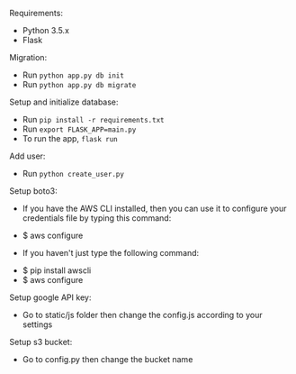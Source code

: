 Requirements:
* Python 3.5.x
* Flask

Migration:
* Run `python app.py db init`
* Run `python app.py db migrate`

Setup and initialize database:
* Run `pip install -r requirements.txt`
* Run `export FLASK_APP=main.py`
* To run the app, `flask run`

Add user:
* Run `python create_user.py`

Setup boto3:
* If you have the AWS CLI installed, then you can use it to configure your credentials file by typing this command:
- $ aws configure

* If you haven't just type the following command:
- $ pip install awscli
- $ aws configure


Setup google API key:
- Go to static/js folder then change the config.js according to your settings

Setup s3 bucket:
- Go to config.py then change the bucket name